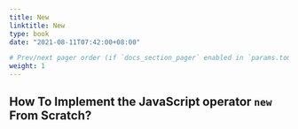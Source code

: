 ```yaml
---
title: New
linktitle: New
type: book
date: "2021-08-11T07:42:00+08:00"

# Prev/next pager order (if `docs_section_pager` enabled in `params.toml`)
weight: 1
---
```


## How To Implement the JavaScript operator `new` From Scratch?

